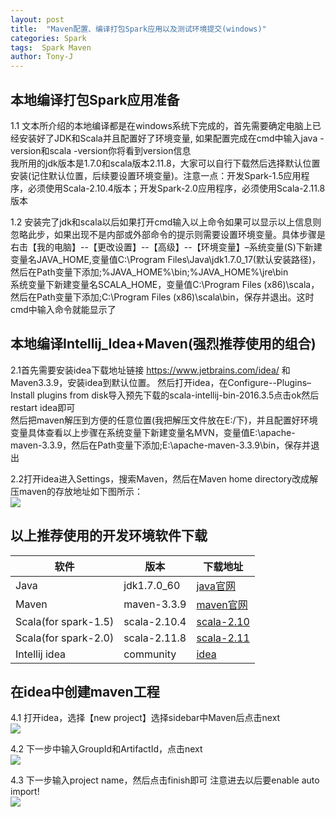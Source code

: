 ```yaml
---
layout: post
title:  "Maven配置、编译打包Spark应用以及测试环境提交(windows)"
categories: Spark
tags:  Spark Maven
author: Tony-J
---
```


## 本地编译打包Spark应用准备

1.1 文本所介绍的本地编译都是在windows系统下完成的，首先需要确定电脑上已经安装好了JDK和Scala并且配置好了环境变量, 如果配置完成在cmd中输入java -version和scala -version你将看到version信息<br>
我所用的jdk版本是1.7.0和scala版本2.11.8，大家可以自行下载然后选择默认位置安装(记住默认位置，后续要设置环境变量)。注意一点：开发Spark-1.5应用程序，必须使用Scala-2.10.4版本；开发Spark-2.0应用程序，必须使用Scala-2.11.8版本

1.2 安装完了jdk和scala以后如果打开cmd输入以上命令如果可以显示以上信息则忽略此步，如果出现不是内部或外部命令的提示则需要设置环境变量。具体步骤是 右击【我的电脑】--【更改设置】--【高级】--【环境变量】–系统变量(S)下新建变量名JAVA_HOME,变量值C:\Program Files\Java\jdk1.7.0_17(默认安装路径)，然后在Path变量下添加;%JAVA_HOME%\bin;%JAVA_HOME%\jre\bin<br>
系统变量下新建变量名SCALA_HOME，变量值C:\Program Files (x86)\scala，然后在Path变量下添加;C:\Program Files (x86)\scala\bin，保存并退出。这时cmd中输入命令就能显示了

## 本地编译Intellij_Idea+Maven(强烈推荐使用的组合)

2.1首先需要安装idea下载地址链接 https://www.jetbrains.com/idea/ 和 Maven3.3.9，安装idea到默认位置。
然后打开idea，在Configure--Plugins–Install plugins from disk导入预先下载的scala-intellij-bin-2016.3.5点击ok然后restart idea即可<br>
然后把maven解压到方便的任意位置(我把解压文件放在E:/下)，并且配置好环境变量具体查看以上步骤在系统变量下新建变量名MVN，变量值E:\apache-maven-3.3.9，然后在Path变量下添加;E:\apache-maven-3.3.9\bin，保存并退出

2.2打开idea进入Settings，搜索Maven，然后在Maven home directory改成解压maven的存放地址如下图所示：<br>
![](https://img-blog.csdn.net/20180708095450509?watermark/2/text/aHR0cHM6Ly9ibG9nLmNzZG4ubmV0L3F1YW50YmFieQ==/font/5a6L5L2T/fontsize/400/fill/I0JBQkFCMA==/dissolve/70)

## 以上推荐使用的开发环境软件下载

|软件|版本|下载地址
|--|--|--
|Java|jdk1.7.0_60|[java官网](http://www.oracle.com/technetwork/java/javase/downloads/jdk8-downloads-2133151.html)
|Maven|maven-3.3.9|[maven官网](https://maven.apache.org/download.cgi)
|Scala(for spark-1.5)|scala-2.10.4|[scala-2.10](https://www.scala-lang.org/)
|Scala(for spark-2.0)|scala-2.11.8|[scala-2.11](https://www.scala-lang.org/)
|Intellij idea|community|[idea](https://www.jetbrains.com/idea/download/)

## 在idea中创建maven工程

4.1 打开idea，选择【new project】选择sidebar中Maven后点击next<br>
![](https://img-blog.csdn.net/20180708100145145?watermark/2/text/aHR0cHM6Ly9ibG9nLmNzZG4ubmV0L3F1YW50YmFieQ==/font/5a6L5L2T/fontsize/400/fill/I0JBQkFCMA==/dissolve/70)

4.2 下一步中输入GroupId和ArtifactId，点击next<br>
![](https://img-blog.csdn.net/20180708101504970?watermark/2/text/aHR0cHM6Ly9ibG9nLmNzZG4ubmV0L3F1YW50YmFieQ==/font/5a6L5L2T/fontsize/400/fill/I0JBQkFCMA==/dissolve/70)

4.3 下一步输入project name，然后点击finish即可 注意进去以后要enable auto import!<br>
![](https://img-blog.csdn.net/20180708101535252?watermark/2/text/aHR0cHM6Ly9ibG9nLmNzZG4ubmV0L3F1YW50YmFieQ==/font/5a6L5L2T/fontsize/400/fill/I0JBQkFCMA==/dissolve/70)